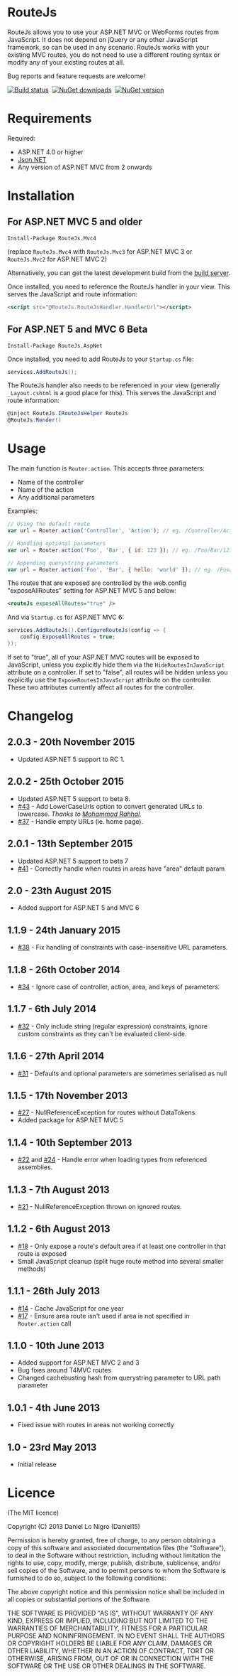 RouteJs
=======
RouteJs allows you to use your ASP.NET MVC or WebForms routes from JavaScript. It does not depend on
jQuery or any other JavaScript framework, so can be used in any scenario. RouteJs works with your
existing MVC routes, you do not need to use a different routing syntax or modify any of your 
existing routes at all.

Bug reports and feature requests are welcome!

[![Build status](https://img.shields.io/appveyor/ci/Daniel15/RouteJs/master.svg)](https://ci.appveyor.com/project/Daniel15/routejs/branch/master)&nbsp;
[![NuGet downloads](http://img.shields.io/nuget/dt/RouteJs.Mvc4.svg)](https://www.nuget.org/packages/RouteJs.Mvc4/)&nbsp;
[![NuGet version](http://img.shields.io/nuget/v/RouteJs.Mvc4.svg)](https://www.nuget.org/packages/RouteJs.Mvc4/)&nbsp;

Requirements
============
Required:

 * ASP.NET 4.0 or higher
 * [Json.NET](http://james.newtonking.com/projects/json-net.aspx)
 * Any version of ASP.NET MVC from 2 onwards

Installation
============

For ASP.NET MVC 5 and older
---------------------------
```
Install-Package RouteJs.Mvc4
```
(replace `RouteJs.Mvc4` with `RouteJs.Mvc3` for ASP.NET MVC 3 or `RouteJs.Mvc2` for ASP.NET MVC 2)

Alternatively, you can get the latest development build from the
[build server](http://teamcity.codebetter.com/viewType.html?buildTypeId=routejs&guest=1).

Once installed, you need to reference the RouteJs handler in your view. This serves the JavaScript
and route information:
```html
<script src="@RouteJs.RouteJsHandler.HandlerUrl"></script>
```

For ASP.NET 5 and MVC 6 Beta
----------------------------

```
Install-Package RouteJs.AspNet
```
Once installed, you need to add RouteJs to your `Startup.cs` file:

```csharp
services.AddRouteJs();

```

The RouteJs handler also needs to be referenced in your view (generally `_Layout.cshtml` is a 
good place for this). This serves the JavaScript and route information:

```csharp
@inject RouteJs.IRouteJsHelper RouteJs
@RouteJs.Render()
```

Usage
=====

The main function is `Router.action`. This accepts three parameters:
- Name of the controller
- Name of the action
- Any additional parameters

Examples:

```javascript
// Using the default route
var url = Router.action('Controller', 'Action'); // eg. /Controller/Action

// Handling optional parameters
var url = Router.action('Foo', 'Bar', { id: 123 }); // eg. /Foo/Bar/123

// Appending querystring parameters
var url = Router.action('Foo', 'Bar', { hello: 'world' }); // eg. /Foo/Bar?hello=world
```

The routes that are exposed are controlled by the web.config "exposeAllRoutes" setting for ASP.NET MVC 5 and below:
```xml
<routeJs exposeAllRoutes="true" />
```

And via `Startup.cs` for ASP.NET MVC 6:
```csharp
services.AddRouteJs().ConfigureRouteJs(config => {
	config.ExposeAllRoutes = true;
});
```

If set to "true", all of your ASP.NET MVC routes will be exposed to JavaScript, unless you 
explicitly hide them via the `HideRoutesInJavaScript` attribute on a controller. If set to "false", 
all routes will be hidden unless you explicitly use the `ExposeRoutesInJavaScript` attribute on the
controller. These two attributes currently affect all routes for the controller.

Changelog
=========
2.0.3 - 20th November 2015
--------------------------
 - Updated ASP.NET 5 support to RC 1.

2.0.2 - 25th October 2015
-------------------------
 - Updated ASP.NET 5 support to beta 8.
 - [#43](https://github.com/Daniel15/RouteJs/issues/43) - Add LowerCaseUrls
   option to convert generated URLs to lowercase. *Thanks to 
   [Mohammad Rahhal](https://github.com/mrahhal)*.
 - [#37](https://github.com/Daniel15/RouteJs/issues/37) - Handle empty URLs
   (ie. home page).
 
2.0.1 - 13th September 2015
---------------------------
 - Updated ASP.NET 5 support to beta 7
 - [#41](https://github.com/Daniel15/RouteJs/issues/41) - Correctly handle when 
   routes in areas have "area" default param

2.0 - 23th August 2015
----------------------
 - Added support for ASP.NET 5 and MVC 6

1.1.9 - 24th January 2015
-------------------------
 - [#38](https://github.com/Daniel15/RouteJs/issues/38) - Fix handling of constraints with 
   case-insensitive URL parameters.

1.1.8 - 26th October 2014
-------------------------
 - [#34](https://github.com/Daniel15/RouteJs/issues/34) - Ignore case of controller, action, area, 
   and keys of parameters.

1.1.7 - 6th July 2014
---------------------
 - [#32](https://github.com/Daniel15/RouteJs/issues/32) - Only include string (regular expression)
   constraints, ignore custom constraints as they can't be evaluated client-side.

1.1.6 - 27th April 2014
-----------------------
 - [#31](https://github.com/Daniel15/RouteJs/issues/31) - Defaults and optional parameters are 
   sometimes serialised as null

1.1.5 - 17th November 2013
--------------------------
 - [#27](https://github.com/Daniel15/RouteJs/issues/27) - NullReferenceException for routes without
   DataTokens.
 - Added package for ASP.NET MVC 5

1.1.4 - 10th September 2013
---------------------------
 - [#22](https://github.com/Daniel15/RouteJs/pull/22) and [#24](https://github.com/Daniel15/RouteJs/issues/24) -
   Handle error when loading types from referenced assemblies.

1.1.3 - 7th August 2013
-----------------------
 - [#21](https://github.com/Daniel15/RouteJs/issues/21) - NullReferenceException thrown on ignored
   routes.

1.1.2 - 6th August 2013
-----------------------
 - [#18](https://github.com/Daniel15/RouteJs/issues/18) - Only expose a route's default area if at 
   least one controller in that route is exposed
 - Small JavaScript cleanup (split huge route method into several smaller methods)

1.1.1 - 26th July 2013
----------------------
 - [#14](https://github.com/Daniel15/RouteJs/issues/14) - Cache JavaScript for one year
 - [#17](https://github.com/Daniel15/RouteJs/issues/17) - Ensure area route isn't used if area is 
   not specified in `Router.action` call

1.1.0 - 10th June 2013
----------------------
 - Added support for ASP.NET MVC 2 and 3
 - Bug fixes around T4MVC routes
 - Changed cachebusting hash from querystring parameter to URL path parameter

1.0.1 - 4th June 2013
---------------------
 - Fixed issue with routes in areas not working correctly

1.0 - 23rd May 2013
-------------------
 - Initial release
 
Licence
=======
(The MIT licence)

Copyright (C) 2013 Daniel Lo Nigro (Daniel15)

Permission is hereby granted, free of charge, to any person obtaining a copy of
this software and associated documentation files (the "Software"), to deal in
the Software without restriction, including without limitation the rights to
use, copy, modify, merge, publish, distribute, sublicense, and/or sell copies
of the Software, and to permit persons to whom the Software is furnished to do
so, subject to the following conditions:

The above copyright notice and this permission notice shall be included in all
copies or substantial portions of the Software.

THE SOFTWARE IS PROVIDED "AS IS", WITHOUT WARRANTY OF ANY KIND, EXPRESS OR
IMPLIED, INCLUDING BUT NOT LIMITED TO THE WARRANTIES OF MERCHANTABILITY,
FITNESS FOR A PARTICULAR PURPOSE AND NONINFRINGEMENT. IN NO EVENT SHALL THE
AUTHORS OR COPYRIGHT HOLDERS BE LIABLE FOR ANY CLAIM, DAMAGES OR OTHER
LIABILITY, WHETHER IN AN ACTION OF CONTRACT, TORT OR OTHERWISE, ARISING FROM,
OUT OF OR IN CONNECTION WITH THE SOFTWARE OR THE USE OR OTHER DEALINGS IN THE
SOFTWARE.

